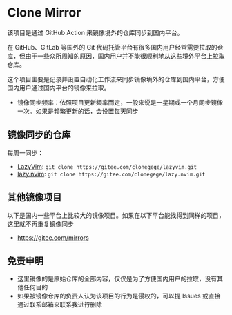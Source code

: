 # Clone Mirror

该项目是通过 GitHub Action 来镜像境外的仓库同步到国内平台。

在 GitHub、GitLab 等国外的 Git 代码托管平台有很多国内用户经常需要拉取的仓库，但由于一些众所周知的原因，国内用户并不能很顺利地从这些境外平台上拉取仓库。

这个项目主要是记录并设置自动化工作流来同步镜像境外的仓库到国内平台，方便国内用户通过国内平台的镜像来拉取。

- 镜像同步频率：依照项目更新频率而定，一般来说是一星期或一个月同步镜像一次。如果是频繁更新的话，会设置每天同步

## 镜像同步的仓库

每周一同步：

- [LazyVim](https://github.com/LazyVim/LazyVim): `git clone https://gitee.com/clonegege/lazyvim.git`
- [lazy.nvim](https://github.com/folke/lazy.nvim): `git clone https://gitee.com/clonegege/lazy.nvim.git`

## 其他镜像项目

以下是国内一些平台上比较大的镜像项目。如果在以下平台能找得到同样的项目，这里就不再重复镜像同步

- https://gitee.com/mirrors

## 免责申明

- 这里镜像的是原始仓库的全部内容，仅仅是为了方便国内用户的拉取，没有其他任何目的
- 如果被镜像仓库的负责人认为该项目的行为是侵权的，可以提 Issues 或直接通过联系邮箱来联系我进行删除
